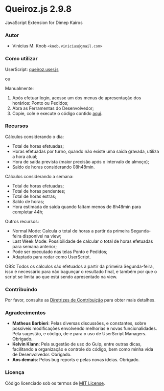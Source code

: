 # Queiroz.js 2.9.8
JavaScript Extension for Dimep Kairos

### Autor

* Vinícius M. Knob `<knob.vinicius@gmail.com>`

### Como utilizar

UserScript: [queiroz.user.js](../../raw/master/queiroz.user.js)

ou

Manualmente:
1. Após efetuar login, acesse um dos menus de apresentação dos horários: Ponto ou Pedidos;
2. Abra as Ferramentas do Desenvolvedor;
3. Copie, cole e execute o código contido [aqui](../../raw/master/dist/queiroz.min.js).

### Recursos

Cálculos considerando o dia:
* Total de horas efetuadas;
* Horas efetuadas por turno, quando não existe uma saída gravada, utiliza a hora atual;
* Hora de saída prevista (maior precisão após o intervalo de almoço);
* Saldo de horas considerando 08h48min.

Cálculos considerando a semana:
* Total de horas efetuadas;
* Total de horas pendentes;
* Total de horas extras;
* Saldo de horas;
* Hora estimada de saída quando faltam menos de 8h48min para completar 44h;

Outros recursos:
* Normal Mode: Calcula o total de horas a partir da primeira Segunda-feira disponível na view;
* Last Week Mode: Possibilidade de calcular o total de horas efetuadas para semana anterior;
* Pode ser executado nas telas Ponto e Pedidos;
* Adaptado para rodar como UserScript.

OBS: Todos os cálculos são efetuados a partir da primeira Segunda-feira, isso é necessário para não bagunçar o resultado final, e também por que o script se limita ao que está sendo apresentado na view.

### Contribuindo

Por favor, consulte as [Diretrizes de Contribuição](../master/CONTRIBUTING.md) para obter mais detalhes.

### Agradecimentos

* **Matheus Barbieri**: Pelas diversas discussões, e constantes, sobre possíveis modificações envolvendo melhorias e novas funcionalidades. Pela sugestão, e código, de e para o uso de UserScript Managers. Obrigado.
* **Kelvin Klann**: Pela sugestão de uso do Gulp, entre outras dicas, facilitando a organização e controle do código, bem como minha vida de Desenvolvedor. Obrigado.
* **Aos demais**: Pelos bug reports e pelas novas ideias. Obrigado.

### Licença

Código licenciado sob os termos de [MIT License](../master/LICENSE).
